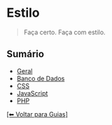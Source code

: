 # Estilo

> Faça certo. Faça com estilo.

## Sumário

- [Geral](https://github.com/CTVoicer/Guidelines/tree/master/estilo/geral)
- [Banco de Dados](https://github.com/CTVoicer/Guidelines/tree/master/estilo/database)
- [CSS](https://github.com/CTVoicer/Guidelines/tree/master/estilo/css)
- [JavaScript](https://github.com/CTVoicer/Guidelines/tree/master/estilo/javascript)
- [PHP](https://github.com/CTVoicer/Guidelines/tree/master/estilo/PHP)

[[⬅ Voltar para Guias]](https://github.com/CTVoicer/Guidelines)
